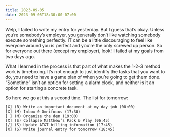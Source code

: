 ```yaml
---
title: 2023-09-05
date: 2023-09-05T18:30:00-07:00
---
```


Welp, I failed to write my entry for yesterday. But I guess that’s okay. Unless you’re somebody’s employer, you generally don’t like watching somebody execute something perfectly. IT can be a little discouraging to feel like everyone around you is perfect and you’re the only screwed up person. So for everyone out there (except my employer), look! I failed at my goals from two days ago.

What I learned in the process is that part of what makes the 1-2-3 method work is timeboxing. It’s not enough to just identify the tasks that you want to do, you need to have a game plan of when you’re going to get them done. “Sometime” isn’t an option for setting a alarm clock, and neither is it an option for starting a concrete task.

So here we go at this a second time. The list for tomorrow:

```
[X] (B) Write an important document at my day job (08:00)
[X] (M) Inbox 0 Omnifocus (17:30)
[ ] (M) Organize the den (19:00)
[X] (S) Collapse Matthew’s Pack & Play (06:45)
[/] (S) Update AT&T billing information (17:45)
[X] (S) Write journal entry for tomorrow (18:45)
```
